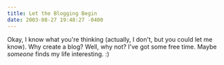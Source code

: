 ```yaml
---
title: Let the Blogging Begin
date: 2003-08-27 19:48:27 -0400
---
```


Okay, I know what you're thinking (actually, I don't, but you could let me know). Why create a blog? Well, why not? I've got some free time. Maybe *someone* finds my life interesting. :)